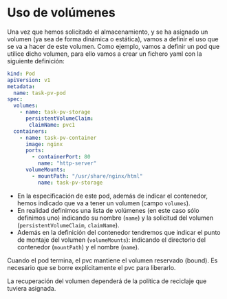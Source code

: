 # Uso de volúmenes

Una vez que hemos solicitado el almacenamiento, y se ha asignado un volumen (ya sea de forma dinámica o estática), vamos a definir el uso que se va a hacer de este volumen. Como ejemplo, vamos a definir un pod que utilice dicho volumen, para ello vamos a crear un fichero yaml con la siguiente definición:

```yaml
kind: Pod
apiVersion: v1
metadata:
  name: task-pv-pod
spec:
  volumes:
    - name: task-pv-storage
      persistentVolumeClaim:
       claimName: pvc1
  containers:
    - name: task-pv-container
      image: nginx
      ports:
        - containerPort: 80
          name: "http-server"
      volumeMounts:
        - mountPath: "/usr/share/nginx/html"
          name: task-pv-storage
```

* En la especificación de este pod, además de indicar el contenedor, hemos indicado que va a tener un volumen (campo `volumes`). 
* En realidad definimos una lista de volúmenes (en este caso sólo definimos uno) indicando su nombre (`name`) y la solicitud del volumen (`persistentVolumeClaim`, `claimName`).
* Además en la definición del contenedor tendremos que indicar el punto de montaje del volumen (`volumeMounts`): indicando el directorio del contenedor (`mountPath`) y el nombre (`name`).

Cuando el pod termina, el pvc mantiene el volumen reservado (bound). Es necesario que se borre explícitamente el pvc para liberarlo.

La recuperación del volumen dependerá de la política de reciclaje que tuviera asignada.
